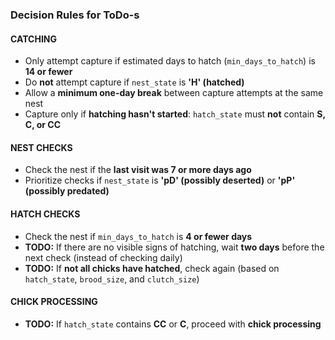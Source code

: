 



### Decision Rules for ToDo-s

#### CATCHING

* Only attempt capture if estimated days to hatch (`min_days_to_hatch`) is **14 or fewer**
* Do **not** attempt capture if `nest_state` is **'H' (hatched)**
* Allow a **minimum one-day break** between capture attempts at the same nest
* Capture only if **hatching hasn't started**: `hatch_state` must **not** contain **S, C, or CC**

#### NEST CHECKS

* Check the nest if the **last visit was 7 or more days ago**
* Prioritize checks if `nest_state` is **'pD' (possibly deserted)** or **'pP' (possibly predated)**

#### HATCH CHECKS

* Check the nest if `min_days_to_hatch` is **4 or fewer days**
* **TODO:** If there are no visible signs of hatching, wait **two days** before the next check (instead of checking daily)
* **TODO:** If **not all chicks have hatched**, check again (based on `hatch_state`, `brood_size`, and `clutch_size`)

#### CHICK PROCESSING

* **TODO:** If `hatch_state` contains **CC** or **C**, proceed with **chick processing**
